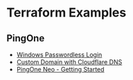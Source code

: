 # Terraform Examples

## PingOne

* [Windows Passwordless Login](./pingone-workforce-windows-passwordless-login)
* [Custom Domain with Cloudflare DNS](./pingone-custom-domain-with-cloudflare-dns)
* [PingOne Neo - Getting Started](./pingone-neo-getting-started)